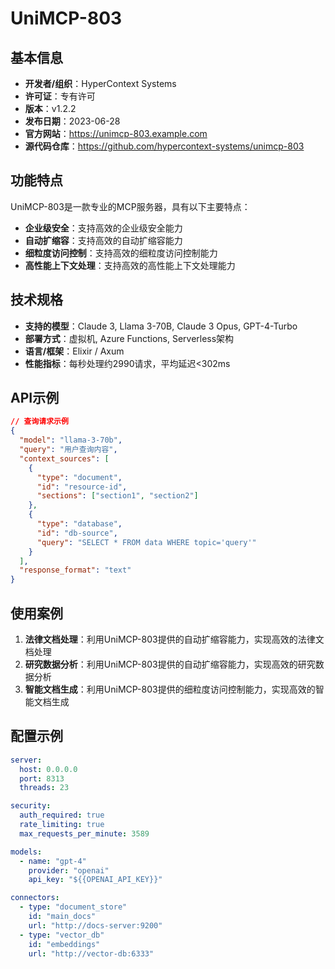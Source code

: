 # UniMCP-803

## 基本信息

- **开发者/组织**：HyperContext Systems
- **许可证**：专有许可
- **版本**：v1.2.2
- **发布日期**：2023-06-28
- **官方网站**：https://unimcp-803.example.com
- **源代码仓库**：https://github.com/hypercontext-systems/unimcp-803

## 功能特点

UniMCP-803是一款专业的MCP服务器，具有以下主要特点：

- **企业级安全**：支持高效的企业级安全能力
- **自动扩缩容**：支持高效的自动扩缩容能力
- **细粒度访问控制**：支持高效的细粒度访问控制能力
- **高性能上下文处理**：支持高效的高性能上下文处理能力


## 技术规格

- **支持的模型**：Claude 3, Llama 3-70B, Claude 3 Opus, GPT-4-Turbo
- **部署方式**：虚拟机, Azure Functions, Serverless架构
- **语言/框架**：Elixir / Axum
- **性能指标**：每秒处理约2990请求，平均延迟<302ms

## API示例

```json
// 查询请求示例
{
  "model": "llama-3-70b",
  "query": "用户查询内容",
  "context_sources": [
    {
      "type": "document",
      "id": "resource-id",
      "sections": ["section1", "section2"]
    },
    {
      "type": "database",
      "id": "db-source",
      "query": "SELECT * FROM data WHERE topic='query'"
    }
  ],
  "response_format": "text"
}
```

## 使用案例

1. **法律文档处理**：利用UniMCP-803提供的自动扩缩容能力，实现高效的法律文档处理
2. **研究数据分析**：利用UniMCP-803提供的自动扩缩容能力，实现高效的研究数据分析
3. **智能文档生成**：利用UniMCP-803提供的细粒度访问控制能力，实现高效的智能文档生成


## 配置示例

```yaml
server:
  host: 0.0.0.0
  port: 8313
  threads: 23

security:
  auth_required: true
  rate_limiting: true
  max_requests_per_minute: 3589

models:
  - name: "gpt-4"
    provider: "openai"
    api_key: "${{OPENAI_API_KEY}}"

connectors:
  - type: "document_store"
    id: "main_docs"
    url: "http://docs-server:9200"
  - type: "vector_db"
    id: "embeddings"
    url: "http://vector-db:6333"
```